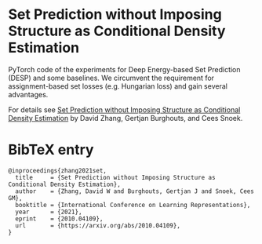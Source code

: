 # Set Prediction without Imposing Structure as Conditional Density Estimation

PyTorch code of the experiments for Deep Energy-based Set Prediction (DESP) and some baselines.
We circumvent the requirement for assignment-based set losses (e.g. Hungarian loss) and gain several advantages.

For details see [Set Prediction without Imposing Structure as Conditional Density Estimation](https://github.com/davzha/DESP) by David Zhang, Gertjan Burghouts, and Cees Snoek.

# BibTeX entry

```
@inproceedings{zhang2021set,
  title     = {Set Prediction without Imposing Structure as Conditional Density Estimation},
  author    = {Zhang, David W and Burghouts, Gertjan J and Snoek, Cees GM},
  booktitle = {International Conference on Learning Representations},
  year      = {2021},
  eprint    = {2010.04109},
  url       = {https://arxiv.org/abs/2010.04109},
}
```